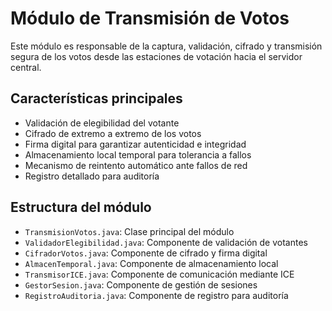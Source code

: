 # Módulo de Transmisión de Votos

Este módulo es responsable de la captura, validación, cifrado y transmisión segura de los votos desde las estaciones de votación hacia el servidor central.

## Características principales

- Validación de elegibilidad del votante
- Cifrado de extremo a extremo de los votos
- Firma digital para garantizar autenticidad e integridad
- Almacenamiento local temporal para tolerancia a fallos
- Mecanismo de reintento automático ante fallos de red
- Registro detallado para auditoría

## Estructura del módulo

- `TransmisionVotos.java`: Clase principal del módulo
- `ValidadorElegibilidad.java`: Componente de validación de votantes
- `CifradorVotos.java`: Componente de cifrado y firma digital
- `AlmacenTemporal.java`: Componente de almacenamiento local
- `TransmisorICE.java`: Componente de comunicación mediante ICE
- `GestorSesion.java`: Componente de gestión de sesiones
- `RegistroAuditoria.java`: Componente de registro para auditoría
